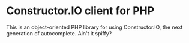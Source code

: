 Constructor.IO client for PHP
====

This is an object-oriented PHP library for using Constructor.IO, the next generation of autocomplete. Ain't it spiffy?
